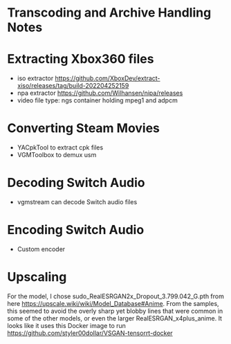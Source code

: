 # Transcoding and Archive Handling Notes

# Extracting Xbox360 files
- iso extractor https://github.com/XboxDev/extract-xiso/releases/tag/build-202204252159
- npa extractor https://github.com/Wilhansen/nipa/releases
- video file type: ngs container holding mpeg1 and adpcm

# Converting Steam Movies
- YACpkTool to extract cpk files
- VGMToolbox to demux usm

# Decoding Switch Audio
- vgmstream can decode Switch audio files

# Encoding Switch Audio
- Custom encoder

# Upscaling

For the model, I chose sudo_RealESRGAN2x_Dropout_3.799.042_G.pth from here https://upscale.wiki/wiki/Model_Database#Anime. 
From the samples, this seemed to avoid the overly sharp yet blobby lines that were common in some of the 
other models, or even the larger RealESRGAN_x4plus_anime. It looks like it uses this Docker image to 
run https://github.com/styler00dollar/VSGAN-tensorrt-docker

